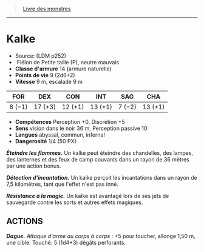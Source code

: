 ﻿> [Livre des monstres](tome_of_beasts.md)

---

# Kalke

- Source: (LDM p252)
-  Fiélon de Petite taille (P), neutre mauvais
- **Classe d'armure** 14 (armure naturelle)
- **Points de vie** 9 (2d6+2)
- **Vitesse** 9 m, escalade 9 m

|FOR|DEX|CON|INT|SAG|CHA|
|---|---|---|---|---|---|
|8 (−1)|17 (+3)|12 (+1)|13 (+1)|7 (−2)|13 (+1)|

- **Compétences** Perception +0, Discrétion +5
- **Sens** vision dans le noir 36 m, Perception passive 10
- **Langues** abyssal, commun, infernal
- **Dangerosité** 1/4 (50 PX)

**_Éteindre les flammes._** Un kalke peut éteindre des chandelles, des lampes, des lanternes et des feux de camp couvants dans un rayon de 36 mètres par une action bonus.

**_Détection d'incantation._** Un kalke perçoit les incantations dans un rayon de 7,5 kilomètres, tant que l'effet n'est pas inné.

**_Résistance à la magie._** Un kalke est avantagé lors de ses jets de sauvegarde contre les sorts et autres effets magiques.

## ACTIONS

**_Dague._** _Attaque d'arme au corps à corps :_ +5 pour toucher, allonge 1,50 m, une cible. Touché: 5 (1d4+3) dégâts perforants.

